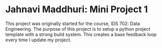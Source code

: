 # Jahnavi Maddhuri: Mini Project 1
This project was originally started for the course, IDS 702: Data Engineering.
The purpose of this project is to setup a python project template with a strong build system.
This creates a base feedback loop every time I update my project.
